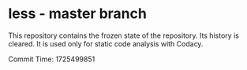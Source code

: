 # less - master branch

This repository contains the frozen state of the repository.
Its history is cleared. It is used only for static code
analysis with Codacy.

Commit Time: 1725499851